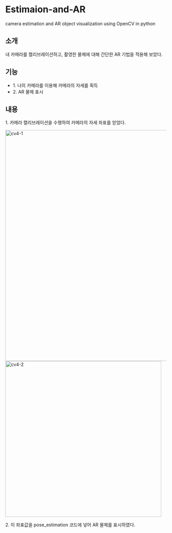 # Estimaion-and-AR
camera estimation and AR object visualization using OpenCV in python
<h2>소개</h2>
<p>내 카메라를 캘리브레이션하고, 촬영한 물체에 대해 간단한 AR 기법을 적용해 보았다.</p>
<h2>기능</h2>
<ul>
  <li>1. 나의 카메라를 이용해 카메라의 자세를 획득</li>
  <li>2. AR 물체 표시</li>
</ul>
<h2>내용</h2>
<p>1. 카메라 캘리브레이션을 수행하여 카메라의 자세 좌표를 얻었다.</p>
<p><img width="722" alt="cv4-1" src="https://github.com/Cho1jaeho/Estimaion-and-AR/assets/162866830/1355e25b-a08d-40b1-a702-490cc5a4737a">
<img width="487" alt="cv4-2" src="https://github.com/Cho1jaeho/Estimaion-and-AR/assets/162866830/4ea8ae3e-0ec3-45cb-8821-55d1979172be"></p>
<p>2. 이 좌표값을 pose_estimation 코드에 넣어 AR 물체를 표시하였다.</p>

